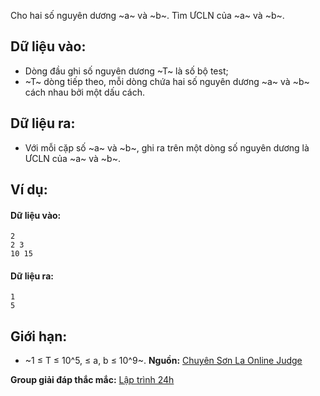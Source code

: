 Cho hai số nguyên dương ~a~ và ~b~. Tìm ƯCLN của ~a~ và ~b~.

## Dữ liệu vào:
- Dòng đầu ghi số nguyên dương ~T~ là số bộ test;
- ~T~ dòng tiếp theo, mỗi dòng chứa hai số nguyên dương ~a~ và ~b~ cách nhau bởi một dấu cách.

## Dữ liệu ra:
- Với mỗi cặp số ~a~ và ~b~, ghi ra trên một dòng số nguyên dương là ƯCLN của ~a~ và ~b~.

## Ví dụ:
#### Dữ liệu vào:
```
2
2 3
10 15
```

#### Dữ liệu ra:
```
1
5
```

## Giới hạn:
- ~1 ≤ T ≤ 10^5, ≤ a, b ≤ 10^9~.
**Nguồn:** [Chuyên Sơn La Online Judge](http://csloj.ddns.net/)

**Group giải đáp thắc mắc:** [Lập trình 24h](https://www.facebook.com/groups/1386904321519984)